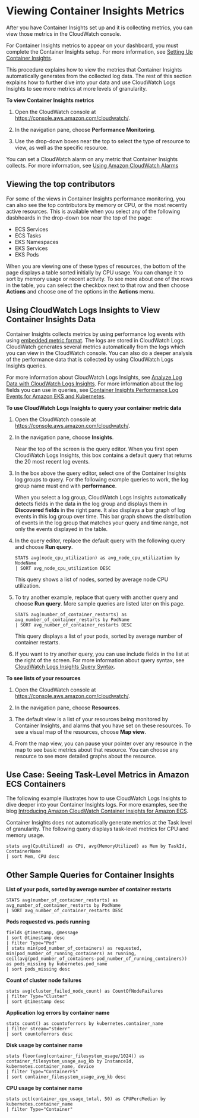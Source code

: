 # Viewing Container Insights Metrics<a name="Container-Insights-view-metrics"></a>

After you have Container Insights set up and it is collecting metrics, you can view those metrics in the CloudWatch console\.

For Container Insights metrics to appear on your dashboard, you must complete the Container Insights setup\. For more information, see [Setting Up Container Insights](deploy-container-insights.md)\.

This procedure explains how to view the metrics that Container Insights automatically generates from the collected log data\. The rest of this section explains how to further dive into your data and use CloudWatch Logs Insights to see more metrics at more levels of granularity\.

**To view Container Insights metrics**

1. Open the CloudWatch console at [https://console\.aws\.amazon\.com/cloudwatch/](https://console.aws.amazon.com/cloudwatch/)\.

1. In the navigation pane, choose **Performance Monitoring**\.

1. Use the drop\-down boxes near the top to select the type of resource to view, as well as the specific resource\.

You can set a CloudWatch alarm on any metric that Container Insights collects\. For more information, see [Using Amazon CloudWatch Alarms](AlarmThatSendsEmail.md)

## Viewing the top contributors<a name="Container-Insights-view-metrics-topn"></a>

For some of the views in Container Insights performance monitoring, you can also see the top contributors by memory or CPU, or the most recently active resources\. This is available when you select any of the following dasbhoards in the drop\-down box near the top of the page:
+ ECS Services
+ ECS Tasks
+ EKS Namespaces
+ EKS Services
+ EKS Pods

When you are viewing one of these types of resources, the bottom of the page displays a table sorted initially by CPU usage\. You can change it to sort by memory usage or recent activity\. To see more about one of the rows in the table, you can select the checkbox next to that row and then choose **Actions** and choose one of the options in the **Actions** menu\.

## Using CloudWatch Logs Insights to View Container Insights Data<a name="Container-Insights-CloudWatch-Logs-Insights"></a>

Container Insights collects metrics by using performance log events with using [embedded metric format](CloudWatch_Embedded_Metric_Format.md)\. The logs are stored in CloudWatch Logs\. CloudWatch generates several metrics automatically from the logs which you can view in the CloudWatch console\. You can also do a deeper analysis of the performance data that is collected by using CloudWatch Logs Insights queries\.

For more information about CloudWatch Logs Insights, see [Analyze Log Data with CloudWatch Logs Insights](https://docs.aws.amazon.com/AmazonCloudWatch/latest/logs/AnalyzingLogData.html)\. For more information about the log fields you can use in queries, see [Container Insights Performance Log Events for Amazon EKS and Kubernetes](Container-Insights-reference-performance-logs-EKS.md)\.

**To use CloudWatch Logs Insights to query your container metric data**

1. Open the CloudWatch console at [https://console\.aws\.amazon\.com/cloudwatch/](https://console.aws.amazon.com/cloudwatch/)\.

1. In the navigation pane, choose **Insights**\.

   Near the top of the screen is the query editor\. When you first open CloudWatch Logs Insights, this box contains a default query that returns the 20 most recent log events\.

1. In the box above the query editor, select one of the Container Insights log groups to query\. For the following example queries to work, the log group name must end with **performance**\.

   When you select a log group, CloudWatch Logs Insights automatically detects fields in the data in the log group and displays them in **Discovered fields** in the right pane\. It also displays a bar graph of log events in this log group over time\. This bar graph shows the distribution of events in the log group that matches your query and time range, not only the events displayed in the table\.

1. In the query editor, replace the default query with the following query and choose **Run query**\.

   ```
   STATS avg(node_cpu_utilization) as avg_node_cpu_utilization by NodeName
   | SORT avg_node_cpu_utilization DESC
   ```

   This query shows a list of nodes, sorted by average node CPU utilization\.

1. To try another example, replace that query with another query and choose **Run query**\. More sample queries are listed later on this page\.

   ```
   STATS avg(number_of_container_restarts) as avg_number_of_container_restarts by PodName
   | SORT avg_number_of_container_restarts DESC
   ```

   This query displays a list of your pods, sorted by average number of container restarts\.

1. If you want to try another query, you can use include fields in the list at the right of the screen\. For more information about query syntax, see [CloudWatch Logs Insights Query Syntax](https://docs.aws.amazon.com/AmazonCloudWatch/latest/logs/CWL_QuerySyntax.html)\.

**To see lists of your resources**

1. Open the CloudWatch console at [https://console\.aws\.amazon\.com/cloudwatch/](https://console.aws.amazon.com/cloudwatch/)\.

1. In the navigation pane, choose **Resources**\.

1. The default view is a list of your resources being monitored by Container Insights, and alarms that you have set on these resources\. To see a visual map of the resources, choose **Map view**\.

1. From the map view, you can pause your pointer over any resource in the map to see basic metrics about that resource\. You can choose any resource to see more detailed graphs about the resource\.

## Use Case: Seeing Task\-Level Metrics in Amazon ECS Containers<a name="Container-Insights-CloudWatch-Logs-Insights-example"></a>

The following example illustrates how to use CloudWatch Logs Insights to dive deeper into your Container Insights logs\. For more examples, see the blog [ Introducing Amazon CloudWatch Container Insights for Amazon ECS](http://aws.amazon.com/blogs/mt/introducing-container-insights-for-amazon-ecs/)\.

 Container Insights does not automatically generate metrics at the Task level of granularity\. The following query displays task\-level metrics for CPU and memory usage\.

```
stats avg(CpuUtilized) as CPU, avg(MemoryUtilized) as Mem by TaskId, ContainerName
| sort Mem, CPU desc
```

## Other Sample Queries for Container Insights<a name="Container-Insights-sample-queries"></a>

**List of your pods, sorted by average number of container restarts**

```
STATS avg(number_of_container_restarts) as avg_number_of_container_restarts by PodName
| SORT avg_number_of_container_restarts DESC
```

**Pods requested vs\. pods running**

```
fields @timestamp, @message 
| sort @timestamp desc 
| filter Type="Pod" 
| stats min(pod_number_of_containers) as requested, min(pod_number_of_running_containers) as running, ceil(avg(pod_number_of_containers-pod_number_of_running_containers)) as pods_missing by kubernetes.pod_name 
| sort pods_missing desc
```

**Count of cluster node failures**

```
stats avg(cluster_failed_node_count) as CountOfNodeFailures 
| filter Type="Cluster" 
| sort @timestamp desc
```

**Application log errors by container name**

```
stats count() as countoferrors by kubernetes.container_name 
| filter stream="stderr" 
| sort countoferrors desc
```

**Disk usage by container name**

```
stats floor(avg(container_filesystem_usage/1024)) as container_filesystem_usage_avg_kb by InstanceId, kubernetes.container_name, device 
| filter Type="ContainerFS" 
| sort container_filesystem_usage_avg_kb desc
```

**CPU usage by container name**

```
stats pct(container_cpu_usage_total, 50) as CPUPercMedian by kubernetes.container_name 
| filter Type="Container"
```